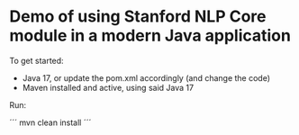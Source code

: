 # Demo of using Stanford NLP Core module in a modern Java application

To get started:

- Java 17, or update the pom.xml accordingly (and change the code)
- Maven installed and active, using said Java 17

Run:

´´´
mvn clean install
´´´